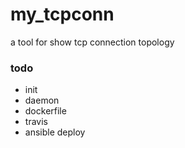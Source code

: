 # my_tcpconn
a tool for show tcp connection topology
### todo
* init
* daemon
* dockerfile
* travis
* ansible deploy

